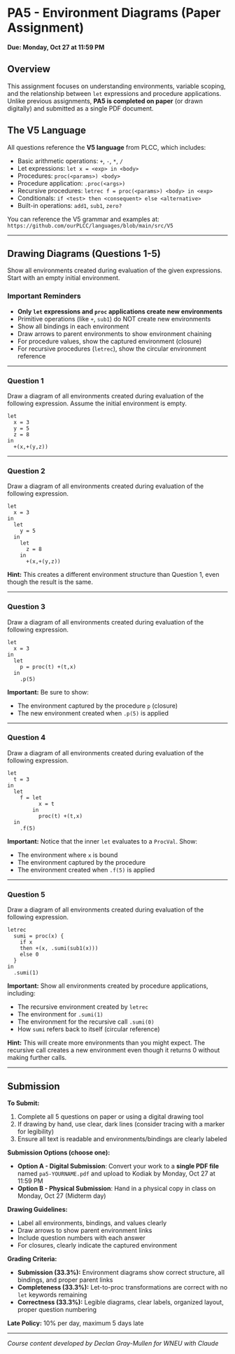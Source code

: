 # PA5 - Environment Diagrams (Paper Assignment)

**Due: Monday, Oct 27 at 11:59 PM**

## Overview

This assignment focuses on understanding environments, variable scoping, and the relationship between `let` expressions and procedure applications. Unlike previous assignments, **PA5 is completed on paper** (or drawn digitally) and submitted as a single PDF document.

## The V5 Language

All questions reference the **V5 language** from PLCC, which includes:

- Basic arithmetic operations: `+`, `-`, `*`, `/`
- Let expressions: `let x = <exp> in <body>`
- Procedures: `proc(<params>) <body>`
- Procedure application: `.proc(<args>)`
- Recursive procedures: `letrec f = proc(<params>) <body> in <exp>`
- Conditionals: `if <test> then <consequent> else <alternative>`
- Built-in operations: `add1`, `sub1`, `zero?`

You can reference the V5 grammar and examples at:
`https://github.com/ourPLCC/languages/blob/main/src/V5`

---

## Drawing Diagrams (Questions 1-5)

Show all environments created during evaluation of the given expressions. Start with an empty initial environment.

### Important Reminders

- **Only `let` expressions and `proc` applications create new environments**
- Primitive operations (like `+`, `sub1`) do NOT create new environments
- Show all bindings in each environment
- Draw arrows to parent environments to show environment chaining
- For procedure values, show the captured environment (closure)
- For recursive procedures (`letrec`), show the circular environment reference

---

### Question 1

Draw a diagram of all environments created during evaluation of the following expression. Assume the initial environment is empty.

```
let
  x = 3
  y = 5
  z = 8
in
  +(x,+(y,z))
```

---

### Question 2

Draw a diagram of all environments created during evaluation of the following expression.

```
let
  x = 3
in
  let
    y = 5
  in
    let
      z = 8
    in
      +(x,+(y,z))
```

**Hint:** This creates a different environment structure than Question 1, even though the result is the same.

---

### Question 3

Draw a diagram of all environments created during evaluation of the following expression.

```
let
  x = 3
in
  let
    p = proc(t) +(t,x)
  in
    .p(5)
```

**Important:** Be sure to show:

- The environment captured by the procedure `p` (closure)
- The new environment created when `.p(5)` is applied

---

### Question 4

Draw a diagram of all environments created during evaluation of the following expression.

```
let
  t = 3
in
  let
    f = let
          x = t
        in
          proc(t) +(t,x)
  in
    .f(5)
```

**Important:** Notice that the inner `let` evaluates to a `ProcVal`. Show:

- The environment where `x` is bound
- The environment captured by the procedure
- The environment created when `.f(5)` is applied

---

### Question 5

Draw a diagram of all environments created during evaluation of the following expression.

```
letrec
  sumi = proc(x) {
    if x
    then +(x, .sumi(sub1(x)))
    else 0
  }
in
  .sumi(1)
```

**Important:** Show all environments created by procedure applications, including:

- The recursive environment created by `letrec`
- The environment for `.sumi(1)`
- The environment for the recursive call `.sumi(0)`
- How `sumi` refers back to itself (circular reference)

**Hint:** This will create more environments than you might expect. The recursive call creates a new environment even though it returns 0 without making further calls.

---

## Submission

**To Submit:**

1. Complete all 5 questions on paper or using a digital drawing tool
2. If drawing by hand, use clear, dark lines (consider tracing with a marker for legibility)
3. Ensure all text is readable and environments/bindings are clearly labeled

**Submission Options (choose one):**

- **Option A - Digital Submission**: Convert your work to a **single PDF file** named `pa5-YOURNAME.pdf` and upload to Kodiak by Monday, Oct 27 at 11:59 PM
- **Option B - Physical Submission**: Hand in a physical copy in class on Monday, Oct 27 (Midterm day)

**Drawing Guidelines:**

- Label all environments, bindings, and values clearly
- Draw arrows to show parent environment links
- Include question numbers with each answer
- For closures, clearly indicate the captured environment

**Grading Criteria:**

- **Submission (33.3%):** Environment diagrams show correct structure, all bindings, and proper parent links
- **Completeness (33.3%):** Let-to-proc transformations are correct with no `let` keywords remaining
- **Correctness (33.3%):** Legible diagrams, clear labels, organized layout, proper question numbering

**Late Policy:** 10% per day, maximum 5 days late

---

_Course content developed by Declan Gray-Mullen for WNEU with Claude_
